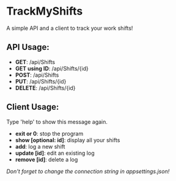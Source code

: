 ﻿
# TrackMyShifts

A simple API and a client to track your work shifts!

## API Usage:
 * **GET**: /api/Shifts
 * **GET using ID**: /api/Shifts/{id}
 * **POST**: ​/api​/Shifts
 * **PUT**: /api/Shifts/{id}
 * **DELETE**: /api/Shifts/{id}

## Client Usage:
  Type 'help' to show this message again.
 * **exit or 0**: stop the program
 * **show [optional: id]**: display all your shifts
 * **add**: log a new shift
 * **update [id]**: edit an existing log
 * **remove [id]**: delete a log

 *Don't forget to change the connection string in appsettings.json!*